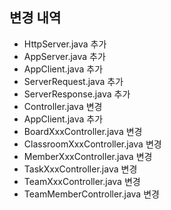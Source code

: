 ## 변경 내역

- HttpServer.java 추가
- AppServer.java 추가
- AppClient.java 추가
- ServerRequest.java 추가
- ServerResponse.java 추가
- Controller.java 변경
- AppClient.java 추가
- BoardXxxController.java 변경
- ClassroomXxxController.java 변경
- MemberXxxController.java 변경
- TaskXxxController.java 변경
- TeamXxxController.java 변경
- TeamMemberController.java 변경